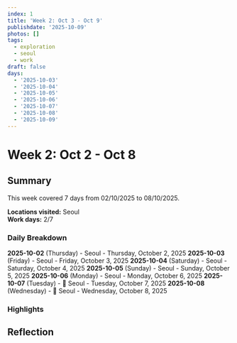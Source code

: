 ```yaml
---
index: 1
title: 'Week 2: Oct 3 - Oct 9'
publishdate: '2025-10-09'
photos: []
tags:
  - exploration
  - seoul
  - work
draft: false
days:
  - '2025-10-03'
  - '2025-10-04'
  - '2025-10-05'
  - '2025-10-06'
  - '2025-10-07'
  - '2025-10-08'
  - '2025-10-09'
---
```

# Week 2: Oct 2 - Oct 8

## Summary

This week covered 7 days from 02/10/2025 to 08/10/2025.

**Locations visited:** Seoul  
**Work days:** 2/7

### Daily Breakdown

**2025-10-02** (Thursday) - Seoul - Thursday, October 2, 2025
**2025-10-03** (Friday) - Seoul - Friday, October 3, 2025
**2025-10-04** (Saturday) - Seoul - Saturday, October 4, 2025
**2025-10-05** (Sunday) - Seoul - Sunday, October 5, 2025
**2025-10-06** (Monday) - Seoul - Monday, October 6, 2025
**2025-10-07** (Tuesday) - 💼 Seoul - Tuesday, October 7, 2025
**2025-10-08** (Wednesday) - 💼 Seoul - Wednesday, October 8, 2025

### Highlights

<!-- Add weekly highlights here -->

## Reflection

<!-- Add weekly reflection here -->
